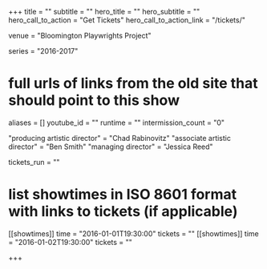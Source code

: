 +++
title = ""
subtitle = ""
hero_title = ""
hero_subtitle = ""
hero_call_to_action = "Get Tickets"
hero_call_to_action_link = "/tickets/"

venue = "Bloomington Playwrights Project"

series = "2016-2017"
# full urls of links from the old site that should point to this show
aliases = []
youtube_id = ""
runtime = ""
intermission_count = "0"

"producing artistic director" = "Chad Rabinovitz"
"associate artistic director" = "Ben Smith"
"managing director" = "Jessica Reed"

tickets_run = ""

# list showtimes in ISO 8601 format with links to tickets (if applicable)
[[showtimes]]
    time = "2016-01-01T19:30:00"
    tickets = ""
[[showtimes]]
    time = "2016-01-02T19:30:00"
    tickets = ""

+++
